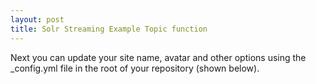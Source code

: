 ```yaml
---
layout: post
title: Solr Streaming Example Topic function
---
```

Next you can update your site name, avatar and other options using the _config.yml file in the root of your repository (shown below).
